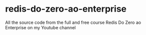 # redis-do-zero-ao-enterprise
All the source code from the full and free course Redis Do Zero ao Enterprise on my Youtube channel

